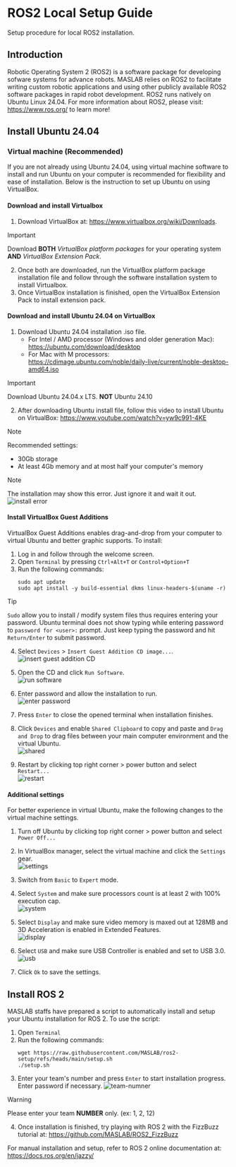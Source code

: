 # ROS2 Local Setup Guide
Setup procedure for local ROS2 installation.

## Introduction
Robotic Operating System 2 (ROS2) is a software package for developing sofware systems for advance robots. MASLAB relies on ROS2 to facilitate writing custom robotic applications and using other publicly available ROS2 software packages in rapid robot development. ROS2 runs natively on Ubuntu Linux 24.04. For more information about ROS2, please visit: https://www.ros.org/ to learn more!
## Install Ubuntu 24.04
### Virtual machine (Recommended)
If you are not already using Ubuntu 24.04, using virtual machine software to install and run Ubuntu on your computer is recommended for flexibility and ease of installation. Below is the instruction to set up Ubuntu on using VirtualBox.
#### Download and install Virtualbox
1. Download VirtualBox at: https://www.virtualbox.org/wiki/Downloads. 
> [!IMPORTANT] 
> Download **BOTH** _VirtualBox platform packages_ for your operating system **AND** _VirtualBox Extension Pack_.
2. Once both are downloaded, run the VirtualBox platform package installation file and follow through the software installation system to install Virtualbox.
3. Once VirtualBox installation is finished, open the VirtualBox Extension Pack to install extension pack.
#### Download and install Ubuntu 24.04 on VirtualBox
1. Download Ubuntu 24.04 installation .iso file. 
    * For Intel / AMD processor (Windows and older generation Mac): https://ubuntu.com/download/desktop
    * For Mac with M processors: https://cdimage.ubuntu.com/noble/daily-live/current/noble-desktop-amd64.iso 
> [!IMPORTANT]
> Download Ubuntu 24.04.x LTS. **NOT** Ubuntu 24.10
2. After downloading Ubuntu install file, follow this video to install Ubuntu on VirtualBox: https://www.youtube.com/watch?v=yw9c991-4KE 
> [!NOTE]
> Recommended settings:
> * 30Gb storage
> * At least 4Gb memory and at most half your computer's memory

> [!NOTE]
> The installation may show this error. Just ignore it and wait it out.
> ![install error](image/install_error.png)

#### Install VirtualBox Guest Additions
VirtualBox Guest Additions enables drag-and-drop from your computer to virtual Ubuntu and better graphic supports. To install:
1. Log in and follow through the welcome screen.  
2. Open `Terminal` by pressing `Ctrl+Alt+T` or `Control+Option+T`
3. Run the following commands:
    ```shell
    sudo apt update
    sudo apt install -y build-essential dkms linux-headers-$(uname -r)
    ```
> [!TIP]
> `Sudo` allow you to install / modify system files thus requires entering your password. Ubuntu terminal does not show typing while entering password to `password for <user>:` prompt. Just keep typing the password and hit `Return/Enter` to submit password.
4. Select `Devices` > `Insert Guest Addition CD image...`.  
    ![insert guest addition CD](image/guest-addt-cd.png)  

5. Open the CD and click `Run Software`.  
    ![run software](image/run-software.png)  
6. Enter password and allow the installation to run.   
    ![enter password](image/password.png)
7. Press `Enter` to close the opened terminal when installation finishes.
8. Click `Devices` and enable `Shared Clipboard` to copy and paste and `Drag and Drop` to drag files between your main computer environment and the virtual Ubuntu.  
    ![shared](image/shared.png)
9. Restart by clicking top right corner > power button and select `Restart...`  
    ![restart](image/restart.png)

#### Additional settings
For better experience in virtual Ubuntu, make the following changes to the virtual machine settings.

1. Turn off Ubuntu by clicking top right corner > power button and select `Power Off...`  
2. In VirtualBox manager, select the virtual machine and click the `Settings` gear.  
    ![settings](image/settings.png)

3. Switch from `Basic` to `Expert` mode.  
4. Select `System` and make sure processors count is at least 2 with 100% execution cap.  
    ![system](image/system.png)

5. Select `Display` and make sure video memory is maxed out at 128MB and 3D Acceleration is enabled in Extended Features.  
    ![display](image/display.png)

6. Select `USB` and make sure USB Controller is enabled and set to USB 3.0.  
    ![usb](image/usb.png)

7. Click `Ok` to save the settings.

## Install ROS 2
MASLAB staffs have prepared a script to automatically install and setup your Ubuntu installation for ROS 2. To use the script:
1. Open `Terminal`
2. Run the following commands:
    ```shell
    wget https://raw.githubusercontent.com/MASLAB/ros2-setup/refs/heads/main/setup.sh
    ./setup.sh
    ```
3. Enter your team's number and press `Enter` to start installation progress. Enter password if necessary.
    ![team-numner](image/team-number.png)  

> [!WARNING]
> Please enter your team **NUMBER** only. (ex: 1, 2, 12)  

4. Once installation is finished, try playing with ROS 2 with the FizzBuzz tutorial at: https://github.com/MASLAB/ROS2_FizzBuzz

For manual installation and setup, refer to ROS 2 online documentation at: https://docs.ros.org/en/jazzy/   


